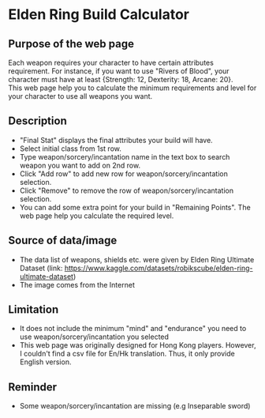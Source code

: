 # Elden Ring Build Calculator


## Purpose of the web page
Each weapon requires your character to have certain attributes requirement. For instance, if you want to use "Rivers of Blood", your character must have at least {Strength: 12,	Dexterity: 18, Arcane: 20}. \
This web page help you to calculate the minimum requirements and level for your character to use all weapons you want.

## Description
- "Final Stat" displays the final attributes your build will have.
- Select initial class from 1st row.
- Type weapon/sorcery/incantation name in the text box to search weapon you want to add on 2nd row.
- Click "Add row" to add new row for weapon/sorcery/incantation selection.
- Click "Remove" to remove the row of weapon/sorcery/incantation selection.
- You can add some extra point for your build in "Remaining Points". The web page help you calculate the required level.


## Source of data/image
- The data list of weapons, shields etc. were given by Elden Ring Ultimate Dataset (link: https://www.kaggle.com/datasets/robikscube/elden-ring-ultimate-dataset) 
- The image comes from the Internet

## Limitation
- It does not include the minimum "mind" and "endurance" you need to use weapon/sorcery/incantation you selected
- This web page was originally designed for Hong Kong players. However, I couldn't find a csv file for En/Hk translation. Thus, it only provide English version.

## Reminder
- Some weapon/sorcery/incantation are missing (e.g Inseparable sword)